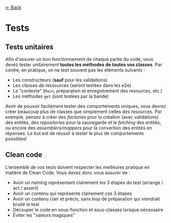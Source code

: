 [← Back](../README.md)

# Tests

## Tests unitaires

Afin d'assurer un bon fonctionnement de chaque partie du code, vous devez tester unitairement **toutes les méthodes de toutes vos classes**. Par contre, en pratique, on ne test souvent pas les éléments suivants :

- Les constructeurs (**sauf** pour les validations)
- Les classes de ressources (seront testées dans les e2e)
- Le "contexte" (`Main`, préparation et enregistrement des resources, etc.)
- Les méthodes `get` (sont testées par la bande)

Avoir de pouvoir facilement tester des comportements uniques, vous devrez créer beaucoup plus de classes que simplement celles des resources. Par exemple, pensez à créer des *factories* pour la création (avec validations) des entités, des *repositories* pour la sauvegarde et le *fetching* des entités, ou encore des *assemblers/mappers* pour la convertion des entités en réponses. Le but est de réussir à tester le plus de comportements possibles!

## Clean code

L'ensemble de vos tests doivent respecter les meilleures pratique en matière de Clean Code. Vous devez donc vous assurer de :

- Avoir un naming représentant clairement les 3 étapes du test (arrange / act / assert)
- Avoir un contenu qui représente clairement ces 3 étapes
- Avoir un contenu clair et précis, sans trop de préparation qui viendrait bruité le test
- Découper le code en sous-fonction et sous-classes lorsque nécessaire
- Éviter les "valeurs magiques"
